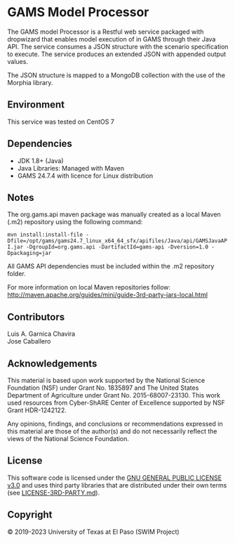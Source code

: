 # GAMS Model Processor

The GAMS model Processor is a Restful web service packaged with dropwizard that enables model execution of in GAMS through their Java API. 
The service consumes a JSON structure with the scenario specification to execute. The service produces an extended JSON with appended output values.

The JSON structure is mapped to a MongoDB collection with the use of 
the Morphia library. 

## Environment
This service was tested on CentOS 7 

## Dependencies
+ JDK 1.8+ (Java)
+ Java Libraries: Managed with Maven
+ GAMS 24.7.4 with licence for Linux distribution

## Notes
The org.gams.api maven package was manually created as a local Maven (.m2) repository using the following command:

`mvn install:install-file -Dfile=/opt/gams/gams24.7_linux_x64_64_sfx/apifiles/Java/api/GAMSJavaAPI.jar -DgroupId=org.gams.api -DartifactId=gams-api -Dversion=1.0 -Dpackaging=jar`

All GAMS API dependencies must be included within the .m2 repository 
folder.

For more information on local Maven repositories follow:
<http://maven.apache.org/guides/mini/guide-3rd-party-jars-local.html>

## Contributors
Luis A. Garnica Chavira  
Jose Caballero  

## Acknowledgements
This material is based upon work supported by the National Science Foundation (NSF) under Grant No. 1835897 and The United States Department of Agriculture under Grant No. 2015-68007-23130. This work used resources from Cyber-ShARE Center of Excellence supported by NSF Grant HDR-1242122.   

Any opinions, findings, and conclusions or recommendations expressed in this material are those of the author(s) and do not necessarily reflect the views of the National Science Foundation. 

## License
This software code is licensed under the [GNU GENERAL PUBLIC LICENSE v3.0](https://github.com/iLink-CyberShARE/SWIM-IT/blob/master/LICENSE) and uses third party libraries that are distributed under their own terms (see [LICENSE-3RD-PARTY.md](./LICENSE-3RD-PARTY.md)).

## Copyright
© 2019-2023 University of Texas at El Paso (SWIM Project) 